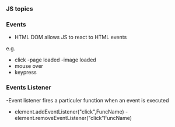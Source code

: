 ### JS topics
### Events
- HTML DOM allows JS to react to HTML events

e.g.
 - click
 -page loaded
 -image loaded
 - mouse over
 - keypress

### Events Listener
-Event listener fires a particuler function when an event is executed
- element.addEventListener("click",FuncName)
-element.removeEventListener("click"FuncName)